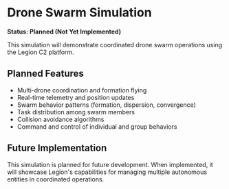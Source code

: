 # Drone Swarm Simulation

**Status: Planned (Not Yet Implemented)**

This simulation will demonstrate coordinated drone swarm operations using the Legion C2 platform.

## Planned Features

- Multi-drone coordination and formation flying
- Real-time telemetry and position updates
- Swarm behavior patterns (formation, dispersion, convergence)
- Task distribution among swarm members
- Collision avoidance algorithms
- Command and control of individual and group behaviors

## Future Implementation

This simulation is planned for future development. When implemented, it will showcase Legion's capabilities for managing multiple autonomous entities in coordinated operations.